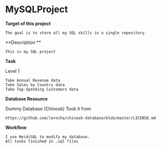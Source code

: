 # MySQLProject
**Target of this project**

    The goal is to store all my SQL skills in a single repository.
  
**Description **

    This is my SQL project
  
**Task**

  Level 1
  
    Take Annual Revenue data
    Take Sales by Country data
    Take Top-Spending Customers data
    
**Database Resource**

  Dummy Database (Chinook) Took it from 
  
    https://github.com/lerocha/chinook-database/blob/master/LICENSE.md
    
**Workflow**

    I use HeidiSQL to modify my database.
    All tasks finished in .sql files   


